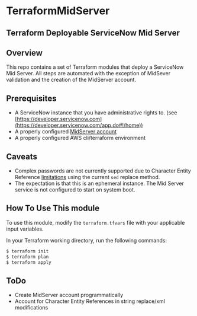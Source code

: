 # TerraformMidServer

## Terraform Deployable ServiceNow Mid Server

## Overview

This repo contains a set of Terraform modules that deploy a ServiceNow Mid Server. All steps are automated with the exception of MidSever validation and the creation of the MidServer account.

## Prerequisites

- A ServiceNow instance that you have administrative rights to. (see [https://developer.servicenow.com](https://developer.servicenow.com/app.do#!/home))
- A properly configured [MidServer account](https://docs.servicenow.com/bundle/jakarta-servicenow-platform/page/product/mid-server/task/t_SetupMIDServerRole.html)
- A properly configured AWS cli/terraform environment

## Caveats

- Complex passwords are not currently supported due to Character Entity Reference [limitations](https://docs.servicenow.com/bundle/jakarta-servicenow-platform/page/product/mid-server/task/t_SetupMIDServerRole.html) using the current `sed` replace method.
- The expectation is that this is an ephemeral instance. The Mid Server service is not configured to start on system boot.

## How To Use This module

To use this module, modify the `terraform.tfvars` file with your applicable input variables.

In your Terraform working directory, run the following commands:

```bash
$ terraform init
$ terraform plan
$ terraform apply
```

## ToDo

- Create MidServer account programmatically
- Account for Character Entity References in string replace/xml modifications
